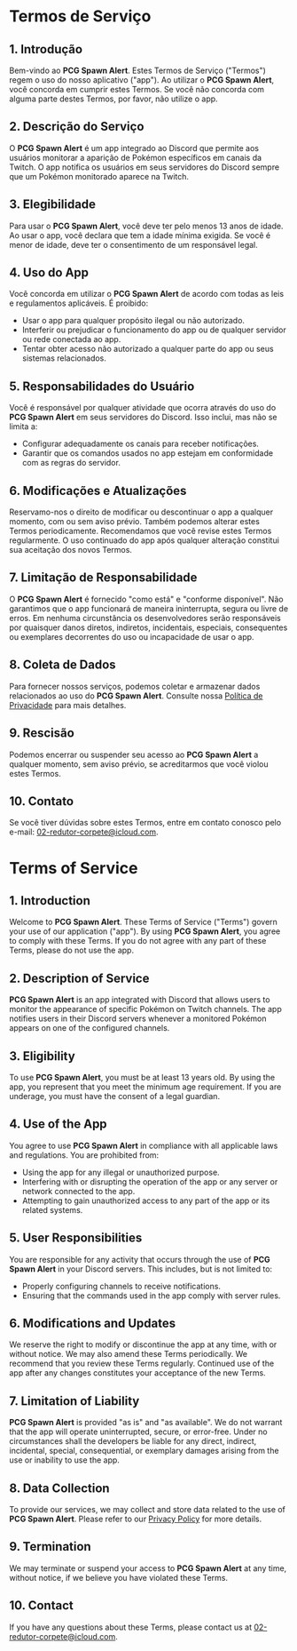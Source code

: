 # Termos de Serviço

## 1. Introdução

Bem-vindo ao **PCG Spawn Alert**. Estes Termos de Serviço ("Termos") regem o uso do nosso aplicativo ("app"). Ao utilizar o **PCG Spawn Alert**, você concorda em cumprir estes Termos. Se você não concorda com alguma parte destes Termos, por favor, não utilize o app.

## 2. Descrição do Serviço

O **PCG Spawn Alert** é um app integrado ao Discord que permite aos usuários monitorar a aparição de Pokémon específicos em canais da Twitch. O app notifica os usuários em seus servidores do Discord sempre que um Pokémon monitorado aparece na Twitch.

## 3. Elegibilidade

Para usar o **PCG Spawn Alert**, você deve ter pelo menos 13 anos de idade. Ao usar o app, você declara que tem a idade mínima exigida. Se você é menor de idade, deve ter o consentimento de um responsável legal.

## 4. Uso do App

Você concorda em utilizar o **PCG Spawn Alert** de acordo com todas as leis e regulamentos aplicáveis. É proibido:
- Usar o app para qualquer propósito ilegal ou não autorizado.
- Interferir ou prejudicar o funcionamento do app ou de qualquer servidor ou rede conectada ao app.
- Tentar obter acesso não autorizado a qualquer parte do app ou seus sistemas relacionados.

## 5. Responsabilidades do Usuário

Você é responsável por qualquer atividade que ocorra através do uso do **PCG Spawn Alert** em seus servidores do Discord. Isso inclui, mas não se limita a:
- Configurar adequadamente os canais para receber notificações.
- Garantir que os comandos usados no app estejam em conformidade com as regras do servidor.

## 6. Modificações e Atualizações

Reservamo-nos o direito de modificar ou descontinuar o app a qualquer momento, com ou sem aviso prévio. Também podemos alterar estes Termos periodicamente. Recomendamos que você revise estes Termos regularmente. O uso continuado do app após qualquer alteração constitui sua aceitação dos novos Termos.

## 7. Limitação de Responsabilidade

O **PCG Spawn Alert** é fornecido "como está" e "conforme disponível". Não garantimos que o app funcionará de maneira ininterrupta, segura ou livre de erros. Em nenhuma circunstância os desenvolvedores serão responsáveis por quaisquer danos diretos, indiretos, incidentais, especiais, consequentes ou exemplares decorrentes do uso ou incapacidade de usar o app.

## 8. Coleta de Dados

Para fornecer nossos serviços, podemos coletar e armazenar dados relacionados ao uso do **PCG Spawn Alert**. Consulte nossa [Política de Privacidade](https://emer-s-on.github.io/pcg-spawn-alert-legal/privacy-policy) para mais detalhes.

## 9. Rescisão

Podemos encerrar ou suspender seu acesso ao **PCG Spawn Alert** a qualquer momento, sem aviso prévio, se acreditarmos que você violou estes Termos.

## 10. Contato

Se você tiver dúvidas sobre estes Termos, entre em contato conosco pelo e-mail: [02-redutor-corpete@icloud.com](mailto:02-redutor-corpete@icloud.com).


# Terms of Service

## 1. Introduction

Welcome to **PCG Spawn Alert**. These Terms of Service ("Terms") govern your use of our application ("app"). By using **PCG Spawn Alert**, you agree to comply with these Terms. If you do not agree with any part of these Terms, please do not use the app.

## 2. Description of Service

**PCG Spawn Alert** is an app integrated with Discord that allows users to monitor the appearance of specific Pokémon on Twitch channels. The app notifies users in their Discord servers whenever a monitored Pokémon appears on one of the configured channels.

## 3. Eligibility

To use **PCG Spawn Alert**, you must be at least 13 years old. By using the app, you represent that you meet the minimum age requirement. If you are underage, you must have the consent of a legal guardian.

## 4. Use of the App

You agree to use **PCG Spawn Alert** in compliance with all applicable laws and regulations. You are prohibited from:
- Using the app for any illegal or unauthorized purpose.
- Interfering with or disrupting the operation of the app or any server or network connected to the app.
- Attempting to gain unauthorized access to any part of the app or its related systems.

## 5. User Responsibilities

You are responsible for any activity that occurs through the use of **PCG Spawn Alert** in your Discord servers. This includes, but is not limited to:
- Properly configuring channels to receive notifications.
- Ensuring that the commands used in the app comply with server rules.

## 6. Modifications and Updates

We reserve the right to modify or discontinue the app at any time, with or without notice. We may also amend these Terms periodically. We recommend that you review these Terms regularly. Continued use of the app after any changes constitutes your acceptance of the new Terms.

## 7. Limitation of Liability

**PCG Spawn Alert** is provided "as is" and "as available". We do not warrant that the app will operate uninterrupted, secure, or error-free. Under no circumstances shall the developers be liable for any direct, indirect, incidental, special, consequential, or exemplary damages arising from the use or inability to use the app.

## 8. Data Collection

To provide our services, we may collect and store data related to the use of **PCG Spawn Alert**. Please refer to our [Privacy Policy](https://emer-s-on.github.io/pcg-spawn-alert-legal/privacy-policy) for more details.

## 9. Termination

We may terminate or suspend your access to **PCG Spawn Alert** at any time, without notice, if we believe you have violated these Terms.

## 10. Contact

If you have any questions about these Terms, please contact us at [02-redutor-corpete@icloud.com](mailto:02-redutor-corpete@icloud.com).

